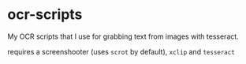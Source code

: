 # ocr-scripts
My OCR scripts that I use for grabbing text from images with tesseract. 

requires a screenshooter (uses `scrot` by default), `xclip` and `tesseract`
